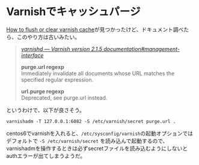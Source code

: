 # Varnishでキャッシュパージ

[How to flush or clear varnish cache](http://www.garron.me/en/bits/how-flush-clear-varnish-cache.html)が見つかったけど、ドキュメント調べたら、このやり方は古いみたい。

> [_varnishd — Varnish version 2.1.5 documentation#management-interface_](https://www.varnish-cache.org/docs/2.1/reference/varnishd.html#management-interface)
> 
> __purge.url regexp__  
> Immediately invalidate all documents whose URL matches the specified regular expression.
> 
> __url.purge regexp__  
Deprecated, see purge.url instead.

というわけで、以下が良さそう。

```
varnishadm -T 127.0.0.1:6082 -S /etc/varnish/secret purge.url .
```

centos6でvarnishを入れると、`/etc/sysconfig/varnish`の起動オプションではデフォルトで `-S /etc/varnish/secret` を読み込んで起動するので、varnishadmを操作するときは必ずsecretファイルを読み込むようにしないとauthエラーが出てしまうようだ。